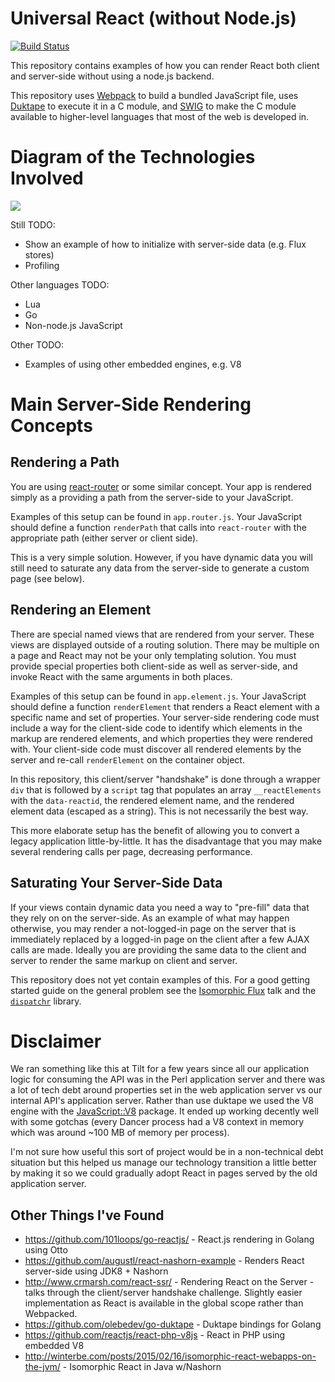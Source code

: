# Universal React (without Node.js)

[![Build Status](https://travis-ci.org/tildedave/universal-react-without-node.svg?branch=master)](https://travis-ci.org/tildedave/universal-react-without-node)

This repository contains examples of how you can render React both client and server-side without using a node.js backend.

This repository uses [Webpack](https://webpack.github.io/) to build a bundled JavaScript file, uses [Duktape](http://duktape.org) to execute it in a C module, and [SWIG](http://swig.org) to make the C module available to higher-level languages that most of the web is developed in.

# Diagram of the Technologies Involved

![](https://raw.githubusercontent.com/tildedave/universal-react-without-node/master/diagram.png)

Still TODO:
* Show an example of how to initialize with server-side data (e.g. Flux stores)
* Profiling

Other languages TODO:
* Lua
* Go
* Non-node.js JavaScript

Other TODO:
* Examples of using other embedded engines, e.g. V8

# Main Server-Side Rendering Concepts

## Rendering a Path

You are using [react-router](https://github.com/rackt/react-router) or some similar concept.   Your app is rendered simply as a providing a path from the server-side to your JavaScript.

Examples of this setup can be found in `app.router.js`.  Your JavaScript should define a function `renderPath` that calls into `react-router` with the appropriate path (either server or client side).

This is a very simple solution.  However, if you have dynamic data you will still need to saturate any data from the server-side to generate a custom page (see below).

## Rendering an Element

There are special named views that are rendered from your server.  These views are displayed outside of a routing solution.  There may be multiple on a page and React may not be your only templating solution.  You must provide special properties both client-side as well as server-side, and invoke React with the same arguments in both places.

Examples of this setup can be found in `app.element.js`.  Your JavaScript should define a function `renderElement` that renders a React element with a specific name and set of properties.  Your server-side rendering code must include a way for the client-side code to identify which elements in the markup are rendered elements, and which properties they were rendered with.  Your client-side code must discover all rendered elements by the server and re-call `renderElement` on the container object.

In this repository, this client/server "handshake" is done through a wrapper `div` that is followed by a `script` tag that populates an array `__reactElements` with the `data-reactid`, the rendered element name, and the rendered element data (escaped as a string).  This is not necessarily the best way.

This more elaborate setup has the benefit of allowing you to convert a legacy application little-by-little.  It has the disadvantage that you may make several rendering calls per page, decreasing performance.

## Saturating Your Server-Side Data

If your views contain dynamic data you need a way to "pre-fill" data that they rely on on the server-side.  As an example of what may happen otherwise, you may render a not-logged-in page on the server that is immediately replaced by a logged-in page on the client after a few AJAX calls are made.  Ideally you are providing the same data to the client and server to render the same markup on client and server.

This repository does not yet contain examples of this.  For a good getting started guide on the general problem see the [Isomorphic Flux](https://speakerdeck.com/mridgway/isomorphic-flux) talk and the [`dispatchr`](https://github.com/yahoo/dispatchr) library.

# Disclaimer

We ran something like this at Tilt for a few years since all our application logic for consuming the API was in the Perl application server and there was a lot of tech debt around properties set in the web application server vs our internal API's application server.  Rather than use duktape we used the V8 engine with the [JavaScript::V8](http://search.cpan.org/~dgl/JavaScript-V8-0.07/lib/JavaScript/V8.pm) package.  It ended up working decently well with some gotchas (every Dancer process had a V8 context in memory which was around ~100 MB of memory per process).

I'm not sure how useful this sort of project would be in a non-technical debt situation but this helped us manage our technology transition a little better by making it so we could gradually adopt React in pages served by the old application server.

## Other Things I've Found

* https://github.com/101loops/go-reactjs/ - React.js rendering in Golang using Otto
* https://github.com/augustl/react-nashorn-example - Renders React server-side using JDK8 + Nashorn
* http://www.crmarsh.com/react-ssr/ - Rendering React on the Server - talks through the client/server handshake challenge.  Slightly easier implementation as React is available in the global scope rather than Webpacked.
* https://github.com/olebedev/go-duktape - Duktape bindings for Golang
* https://github.com/reactjs/react-php-v8js - React in PHP using embedded V8
* http://winterbe.com/posts/2015/02/16/isomorphic-react-webapps-on-the-jvm/ - Isomorphic React in Java w/Nashorn
